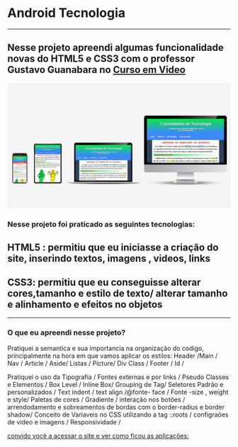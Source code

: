 <h1>Android Tecnologia</h1>
<hr>
<h2>Nesse projeto apreendi algumas funcionalidade novas do HTML5 e CSS3 com o professor Gustavo Guanabara no <a href="https://www.youtube.com/@CursoemVideo">Curso em Video</a> </h2>
<img src="https://github.com/Adriana39/Android_Tecnologia/blob/main/assets/divulga%C3%A7%C3%A3o.png?raw=true"/>
<h3>Nesse projeto foi praticado as seguintes tecnologias:</h3>
<h2>HTML5 : permitiu que eu iniciasse a criação do site, inserindo textos, imagens , videos, links </h2>
<h2>CSS3: permitiu que eu conseguisse alterar cores,tamanho e estilo de texto/ alterar tamanho e alinhamento e efeitos no objetos</h2>

<hr>
<h3>O que eu apreendi nesse projeto?</h3>
<p>Pratiquei a semantica e sua importancia na organização do codigo, principalmente na hora em que vamos aplicar os estilos: Header /Main / Nav / Article / Aside/ Listas / Picture/
  Div Class / Footer / Id / </p>
<p> Pratiquei o uso da Tipografia / Fontes externas e por links / Pseudo Classes e Elementos / Box Level / Inline Box/ Grouping de Tag/ Seletores Padrão e personalizados /
Text indent / text align /@fonte- face / Fonte -size , weight e style/ Paletas de cores / Gradiente / interação nos botões / arrendodamento e sobreamentos de bordas com o border-radius e border shadow/
  Conceito de Variaveis no CSS utilizando a tag ::roots / configraões de video e imagens / Responsividade /</p>
<a href="https://adriana39.github.io/Android_Tecnologia/">convido você a acessar o site e ver como ficou as aplicações: </a>
